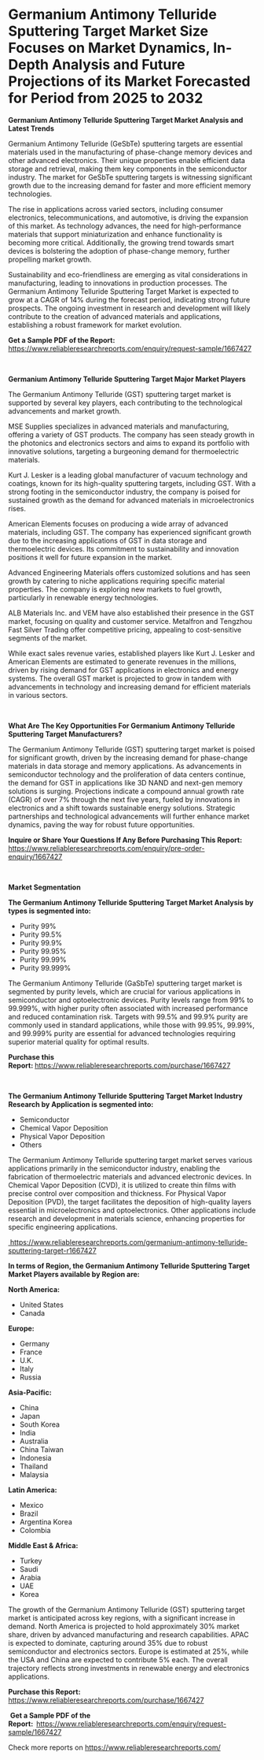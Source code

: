 <p><h1>Germanium Antimony Telluride Sputtering Target Market Size Focuses on Market Dynamics, In-Depth Analysis and Future Projections of its Market Forecasted for Period from 2025 to 2032</h1></p><p><strong>Germanium Antimony Telluride Sputtering Target Market Analysis and Latest Trends</strong></p>
<p><p>Germanium Antimony Telluride (GeSbTe) sputtering targets are essential materials used in the manufacturing of phase-change memory devices and other advanced electronics. Their unique properties enable efficient data storage and retrieval, making them key components in the semiconductor industry. The market for GeSbTe sputtering targets is witnessing significant growth due to the increasing demand for faster and more efficient memory technologies.</p><p>The rise in applications across varied sectors, including consumer electronics, telecommunications, and automotive, is driving the expansion of this market. As technology advances, the need for high-performance materials that support miniaturization and enhance functionality is becoming more critical. Additionally, the growing trend towards smart devices is bolstering the adoption of phase-change memory, further propelling market growth.</p><p>Sustainability and eco-friendliness are emerging as vital considerations in manufacturing, leading to innovations in production processes. The Germanium Antimony Telluride Sputtering Target Market is expected to grow at a CAGR of 14% during the forecast period, indicating strong future prospects. The ongoing investment in research and development will likely contribute to the creation of advanced materials and applications, establishing a robust framework for market evolution.</p></p>
<p><strong>Get a Sample PDF of the Report:&nbsp;</strong> <a href="https://www.reliableresearchreports.com/enquiry/request-sample/1667427?utm_campaign=3063&utm_medium=2&utm_source=Github&utm_content=ia&utm_term=08032025&utm_id=germanium-antimony-telluride-sputtering-target">https://www.reliableresearchreports.com/enquiry/request-sample/1667427</a></p>
<p>&nbsp;</p>
<p><strong>Germanium Antimony Telluride Sputtering Target Major Market Players</strong></p>
<p><p>The Germanium Antimony Telluride (GST) sputtering target market is supported by several key players, each contributing to the technological advancements and market growth.</p><p>MSE Supplies specializes in advanced materials and manufacturing, offering a variety of GST products. The company has seen steady growth in the photonics and electronics sectors and aims to expand its portfolio with innovative solutions, targeting a burgeoning demand for thermoelectric materials.</p><p>Kurt J. Lesker is a leading global manufacturer of vacuum technology and coatings, known for its high-quality sputtering targets, including GST. With a strong footing in the semiconductor industry, the company is poised for sustained growth as the demand for advanced materials in microelectronics rises.</p><p>American Elements focuses on producing a wide array of advanced materials, including GST. The company has experienced significant growth due to the increasing applications of GST in data storage and thermoelectric devices. Its commitment to sustainability and innovation positions it well for future expansion in the market.</p><p>Advanced Engineering Materials offers customized solutions and has seen growth by catering to niche applications requiring specific material properties. The company is exploring new markets to fuel growth, particularly in renewable energy technologies.</p><p>ALB Materials Inc. and VEM have also established their presence in the GST market, focusing on quality and customer service. Metalfron and Tengzhou Fast Silver Trading offer competitive pricing, appealing to cost-sensitive segments of the market.</p><p>While exact sales revenue varies, established players like Kurt J. Lesker and American Elements are estimated to generate revenues in the millions, driven by rising demand for GST applications in electronics and energy systems. The overall GST market is projected to grow in tandem with advancements in technology and increasing demand for efficient materials in various sectors.</p></p>
<p>&nbsp;</p>
<p><strong>What Are The Key Opportunities For Germanium Antimony Telluride Sputtering Target Manufacturers?</strong></p>
<p><p>The Germanium Antimony Telluride (GST) sputtering target market is poised for significant growth, driven by the increasing demand for phase-change materials in data storage and memory applications. As advancements in semiconductor technology and the proliferation of data centers continue, the demand for GST in applications like 3D NAND and next-gen memory solutions is surging. Projections indicate a compound annual growth rate (CAGR) of over 7% through the next five years, fueled by innovations in electronics and a shift towards sustainable energy solutions. Strategic partnerships and technological advancements will further enhance market dynamics, paving the way for robust future opportunities.</p></p>
<p><strong>Inquire or Share Your Questions If Any Before Purchasing This Report:</strong> <a href="https://www.reliableresearchreports.com/enquiry/pre-order-enquiry/1667427?utm_campaign=3063&utm_medium=2&utm_source=Github&utm_content=ia&utm_term=08032025&utm_id=germanium-antimony-telluride-sputtering-target">https://www.reliableresearchreports.com/enquiry/pre-order-enquiry/1667427</a></p>
<p>&nbsp;</p>
<p><strong>Market Segmentation</strong></p>
<p><strong>The Germanium Antimony Telluride Sputtering Target Market Analysis by types is segmented into:</strong></p>
<p><ul><li>Purity 99%</li><li>Purity 99.5%</li><li>Purity 99.9%</li><li>Purity 99.95%</li><li>Purity 99.99%</li><li>Purity 99.999%</li></ul></p>
<p><p>The Germanium Antimony Telluride (GaSbTe) sputtering target market is segmented by purity levels, which are crucial for various applications in semiconductor and optoelectronic devices. Purity levels range from 99% to 99.999%, with higher purity often associated with increased performance and reduced contamination risk. Targets with 99.5% and 99.9% purity are commonly used in standard applications, while those with 99.95%, 99.99%, and 99.999% purity are essential for advanced technologies requiring superior material quality for optimal results.</p></p>
<p><strong>Purchase this Report:&nbsp;</strong><a href="https://www.reliableresearchreports.com/purchase/1667427?utm_campaign=3063&utm_medium=2&utm_source=Github&utm_content=ia&utm_term=08032025&utm_id=germanium-antimony-telluride-sputtering-target">https://www.reliableresearchreports.com/purchase/1667427</a></p>
<p>&nbsp;</p>
<p><strong>The Germanium Antimony Telluride Sputtering Target Market Industry Research by Application is segmented into:</strong></p>
<p><ul><li>Semiconductor</li><li>Chemical Vapor Deposition</li><li>Physical Vapor Deposition</li><li>Others</li></ul></p>
<p><p>The Germanium Antimony Telluride sputtering target market serves various applications primarily in the semiconductor industry, enabling the fabrication of thermoelectric materials and advanced electronic devices. In Chemical Vapor Deposition (CVD), it is utilized to create thin films with precise control over composition and thickness. For Physical Vapor Deposition (PVD), the target facilitates the deposition of high-quality layers essential in microelectronics and optoelectronics. Other applications include research and development in materials science, enhancing properties for specific engineering applications.</p></p>
<p><a href="https://www.reliableresearchreports.com/germanium-antimony-telluride-sputtering-target-r1667427?utm_campaign=3063&utm_medium=2&utm_source=Github&utm_content=ia&utm_term=08032025&utm_id=germanium-antimony-telluride-sputtering-target">&nbsp;https://www.reliableresearchreports.com/germanium-antimony-telluride-sputtering-target-r1667427</a></p>
<p><strong>In terms of Region, the Germanium Antimony Telluride Sputtering Target Market Players available by Region are:</strong></p>
<p>
    <p> <strong> North America: </strong>
        <ul>
            <li>United States</li>
            <li>Canada</li>
        </ul>
        </p> 
    <p> <strong> Europe: </strong>
        <ul>
            <li>Germany</li>
            <li>France</li>
            <li>U.K.</li>
            <li>Italy</li>
            <li>Russia</li>
        </ul>
        </p> 
    <p> <strong> Asia-Pacific: </strong>
        <ul>
            <li>China</li>
            <li>Japan</li>
            <li>South Korea</li>
            <li>India</li>
            <li>Australia</li>
            <li>China Taiwan</li>
            <li>Indonesia</li>
            <li>Thailand</li>
            <li>Malaysia</li>
        </ul>
        </p> 
    <p> <strong> Latin America: </strong>
        <ul>
            <li>Mexico</li>
            <li>Brazil</li>
            <li>Argentina Korea</li>
            <li>Colombia</li>
        </ul>
        </p> 
    <p> <strong> Middle East & Africa: </strong>
        <ul>
            <li>Turkey</li>
            <li>Saudi</li>
            <li>Arabia</li>
            <li>UAE</li>
            <li>Korea</li>
        </ul>
    </p>
    </p>
<p><p>The growth of the Germanium Antimony Telluride (GST) sputtering target market is anticipated across key regions, with a significant increase in demand. North America is projected to hold approximately 30% market share, driven by advanced manufacturing and research capabilities. APAC is expected to dominate, capturing around 35% due to robust semiconductor and electronics sectors. Europe is estimated at 25%, while the USA and China are expected to contribute 5% each. The overall trajectory reflects strong investments in renewable energy and electronics applications.</p></p>
<p><strong>Purchase this Report: </strong><a href="https://www.reliableresearchreports.com/purchase/1667427?utm_campaign=3063&utm_medium=2&utm_source=Github&utm_content=ia&utm_term=08032025&utm_id=germanium-antimony-telluride-sputtering-target">https://www.reliableresearchreports.com/purchase/1667427</a></p>
<p>&nbsp;<strong>Get a Sample PDF of the Report:&nbsp;&nbsp;</strong><a href="https://www.reliableresearchreports.com/enquiry/request-sample/1667427?utm_campaign=3063&utm_medium=2&utm_source=Github&utm_content=ia&utm_term=08032025&utm_id=germanium-antimony-telluride-sputtering-target">https://www.reliableresearchreports.com/enquiry/request-sample/1667427</a></p>
<p><strong></strong></p>
<p>Check more reports on <a href="https://www.reliableresearchreports.com/?utm_campaign=3063&utm_medium=2&utm_source=Github&utm_content=ia&utm_term=08032025&utm_id=germanium-antimony-telluride-sputtering-target">https://www.reliableresearchreports.com/</a></p>